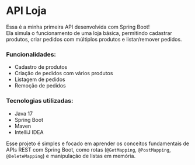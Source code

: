 # API Loja

Essa é a minha primeira API desenvolvida com Spring Boot!  
Ela simula o funcionamento de uma loja básica, permitindo cadastrar produtos, criar pedidos com múltiplos produtos e listar/remover pedidos.

### Funcionalidades:
- Cadastro de produtos
- Criação de pedidos com vários produtos
- Listagem de pedidos
- Remoção de pedidos

### Tecnologias utilizadas:
- Java 17 
- Spring Boot
- Maven
- IntelliJ IDEA

Esse projeto é simples e focado em aprender os conceitos fundamentais de APIs REST com Spring Boot, como rotas (`@GetMapping`, `@PostMapping`, `@DeleteMapping`) e manipulação de listas em memória.
